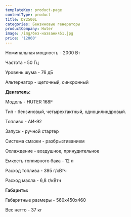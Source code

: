 ```yaml
---
templateKey: product-page
contentType: product
title: DY2500L
categories: Бензиновые генераторы
productCompany: Huter
image: /img/без-названия51.jpg
price: '12060'
---
```

Номинальная мощность - 2000 Вт

Частота - 50 Гц

Уровень шума - 76 дБ

Альтернатор - щеточный, синхронный

**Двигатель:**

Модель - HUTER 168F

Тип - бензиновый, четырехтактный, одноцилиндровый.

Топливо - АИ-92

Запуск - ручной стартер

Система смазки - разбрызгиванием

Охлаждение - воздушное, принудительное

Емкость топливного бака - 12 л

Расход топлива - 395 г/кВтч

Расход масла - 6,8 г/кВтч

**Габариты:**

Габаритные размеры - 560х450х460

Вес нетто - 37 кг
